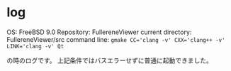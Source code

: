 log
===

OS: FreeBSD 9.0
Repository: FullereneViewer
current directory: FullereneViewer/src
command line: `gmake CC='clang -v' CXX='clang++ -v' LINK='clang -v' Qt`

の時のログです。
上記条件ではバスエラーせずに普通に起動できました。

